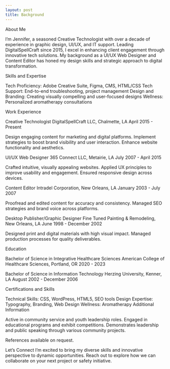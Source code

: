 ```yaml
---
layout: post
title: Background
---
```

About Me

I’m Jennifer, a seasoned Creative Technologist with over a decade of experience in graphic design, UI/UX, and IT support. Leading DigitalSpellCraft since 2015, I excel in enhancing client engagement through innovative tech solutions. My background as a UI/UX Web Designer and Content Editor has honed my design skills and strategic approach to digital transformation. 

Skills and Expertise

Tech Proficiency: Adobe Creative Suite, Figma, CMS, HTML/CSS
Tech Support: End-to-end troubleshooting, project management
Design and Branding: Creating visually compelling and user-focused designs
Wellness: Personalized aromatherapy consultations

Work Experience

Creative Technologist
DigitalSpellCraft LLC, Chalmette, LA
April 2015 - Present

Design engaging content for marketing and digital platforms.
Implement strategies to boost brand visibility and user interaction.
Enhance website functionality and aesthetics.

UI/UX Web Designer
365 Connect LLC, Metairie, LA
July 2007 - April 2015

Crafted intuitive, visually appealing websites.
Applied UX principles to improve usability and engagement.
Ensured responsive design across devices.

Content Editor
Intradel Corporation, New Orleans, LA
January 2003 - July 2007

Proofread and edited content for accuracy and consistency.
Managed SEO strategies and brand voice across platforms.

Desktop Publisher/Graphic Designer
Fine Tuned Painting & Remodeling, New Orleans, LA
June 1998 - December 2002

Designed print and digital materials with high visual impact.
Managed production processes for quality deliverables.

Education

Bachelor of Science in Integrative Healthcare Sciences
American College of Healthcare Sciences, Portland, OR
2020 - 2023

Bachelor of Science in Information Technology
Herzing University, Kenner, LA
August 2002 - December 2006

Certifications and Skills

Technical Skills: CSS, WordPress, HTML5, SEO tools
Design Expertise: Typography, Branding, Web Design
Wellness: Aromatherapy
Additional Information

Active in community service and youth leadership roles.
Engaged in educational programs and exhibit competitions.
Demonstrates leadership and public speaking through various community projects.

References available on request. 

Let’s Connect
I’m excited to bring my diverse skills and innovative perspective to dynamic opportunities. Reach out to explore how we can collaborate on your next project or safety initiative.
